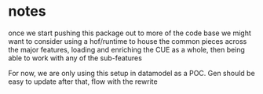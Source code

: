 # notes

once we start pushing this package out to more of the code base
we might want to consider using a hof/runtime to house the common
pieces across the major features, loading and enriching the CUE
as a whole, then being able to work with any of the sub-features

For now, we are only using this setup in datamodel as a POC.
Gen should be easy to update after that, flow with the rewrite
